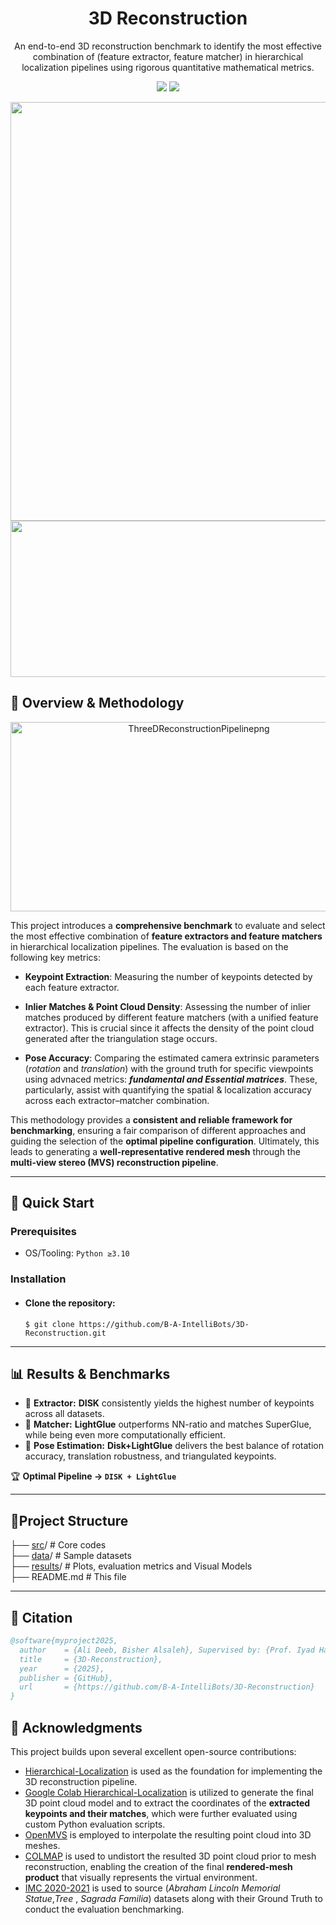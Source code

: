 <div align="center">
  
# 3D Reconstruction

An end-to-end 3D reconstruction benchmark to identify the most effective combination of (feature extractor, feature matcher) in hierarchical localization pipelines using rigorous quantitative mathematical metrics.

![](https://img.shields.io/badge/License-Apache%202.0-blue?style=plastic&link=https%3A%2F%2Fopensource.org%2Flicense%2Fapache-2-0)
![](https://img.shields.io/badge/v3.11-green?style=plastic&logo=python&label=Python3&labelColor=black&color=green)
</div>
<div align="center">
<img width="1759" height="670" alt="3DReconstruction-modified" src="https://github.com/user-attachments/assets/ffd49e92-56b4-43b8-a0fb-b6192f1f8d93" />
<img width="1180" height="250" alt="EXTRACTOR_MATCHER" src="https://github.com/user-attachments/assets/c873e968-21fb-49c0-9423-00bcf1dd3c3d" />
</div>


## 📖 Overview & Methodology
<div align="center">
<img width="587" height="303" alt="ThreeDReconstructionPipelinepng" src="https://github.com/user-attachments/assets/308e3d87-a716-467c-a4ac-7e35e1212544" />
</div>

This project introduces a **comprehensive benchmark** to evaluate and select the most effective combination of **feature extractors and feature matchers** in hierarchical localization pipelines.
The evaluation is based on the following key metrics:  
- **Keypoint Extraction**: Measuring the number of keypoints detected by each feature extractor.  

- **Inlier Matches & Point Cloud Density**: Assessing the number of inlier matches produced by different feature matchers (with a unified feature extractor). This is crucial since it affects the density of the point cloud generated after the triangulation stage occurs.

- **Pose Accuracy**: Comparing the estimated camera extrinsic parameters (*rotation* and *translation*) with the ground truth for specific viewpoints using advnaced metrics: ***fundamental and Essential matrices***. These, particularly, assist with quantifying the spatial & localization accuracy across each extractor–matcher combination.  

This methodology provides a **consistent and reliable framework for benchmarking**, ensuring a fair comparison of different approaches and guiding the selection of the **optimal pipeline configuration**. Ultimately, this leads to generating a **well-representative rendered mesh** through the **multi-view stereo (MVS) reconstruction pipeline**.  

---

## 🚀 Quick Start
### Prerequisites
- OS/Tooling: `Python ≥3.10`
### Installation

+ #### Clone the repository:
  `$ git clone https://github.com/B-A-IntelliBots/3D-Reconstruction.git`
  
---

## 📊 Results & Benchmarks  

- 🔑 **Extractor:** **DISK** consistently yields the highest number of keypoints across all datasets.  
- 🤝 **Matcher:** **LightGlue** outperforms NN-ratio and matches SuperGlue, while being even more computationally efficient.  
- 🎯 **Pose Estimation:** **Disk+LightGlue** delivers the best balance of rotation accuracy, translation robustness, and triangulated keypoints.  

🏆 **Optimal Pipeline → `DISK + LightGlue`**  

---

## 📁Project Structure
├── [src](https://github.com/B-A-IntelliBots/3D-Reconstruction/tree/main/src)/  # Core codes <br>
├── [data](https://github.com/B-A-IntelliBots/3D-Reconstruction/tree/main/data)/ # Sample datasets <br>
├── [results](https://github.com/B-A-IntelliBots/3D-Reconstruction/tree/main/results)/    # Plots, evaluation metrics and Visual Models <br>
├── README.md   # This file <br>

---

## 📖 Citation

```bibtex
@software{myproject2025,
  author    = {Ali Deeb, Bisher Alsaleh}, Supervised by: {Prof. Iyad Hatem}
  title     = {3D-Reconstruction},
  year      = {2025},
  publisher = {GitHub},
  url       = {https://github.com/B-A-IntelliBots/3D-Reconstruction}
}
```

## 🙏 Acknowledgments  

This project builds upon several excellent open-source contributions:

- [Hierarchical-Localization](https://github.com/cvg/Hierarchical-Localization) is used as the foundation for implementing the 3D reconstruction pipeline.  
- [Google Colab Hierarchical-Localization](https://colab.research.google.com/drive/1MrVs9b8aQYODtOGkoaGNF9Nji3sbCNMQ) is utilized to generate the final 3D point cloud model and to extract the coordinates of the **extracted keypoints and their matches**, which were further evaluated using custom Python evaluation scripts.  
- [OpenMVS](https://github.com/cdcseacave/openMVS) is employed to interpolate the resulting point cloud into 3D meshes.  
- [COLMAP](https://github.com/colmap/colmap) is used to undistort the resulted 3D point cloud prior to mesh reconstruction, enabling the creation of the final **rendered-mesh product** that visually represents the virtual environment.
- [IMC 2020-2021](https://www.cs.ubc.ca/~kmyi/imw2020/data.html) is used to source (*Abraham Lincoln Memorial Statue*,*Tree* , *Sagrada Familia*) datasets along with their Ground Truth to conduct the evaluation benchmarking.
